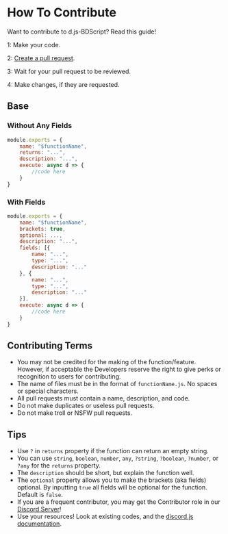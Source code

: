 # How To Contribute
Want to contribute to d.js-BDScript? Read this guide!

1: Make your code.

2: [Create a pull request](https://docs.github.com/en/github/collaborating-with-pull-requests/proposing-changes-to-your-work-with-pull-requests/creating-a-pull-request).

3: Wait for your pull request to be reviewed.

4: Make changes, if they are requested.


## Base
### Without Any Fields
```js
module.exports = {
    name: "$functionName",
    returns: "...",
    description: "...",
    execute: async d => {
        //code here
    }
}
```

### With Fields
```js
module.exports = {
    name: "$functionName",
    brackets: true,
    optional: ...,
    description: "...",
    fields: [{
        name: "...",
        type: "...",
        description: "..."
    }, {
        name: "...",
        type: "...",
        description: "..."
    }],
    execute: async d => {
        //code here
    }
}
```

## Contributing Terms
- You may not be credited for the making of the function/feature. However, if acceptable the Developers reserve the right to give perks or recognition to users for contributing.
- The name of files must be in the format of `functionName.js`. No spaces or special characters.
- All pull requests must contain a name, description, and code.
- Do not make duplicates or useless pull requests.
- Do not make troll or NSFW pull requests.

## Tips
- Use `?` in `returns` property if the function can return an empty string.
- You can use `string`, `boolean`, `number`, `any`, `?string`, `?boolean`, `?number`, or `?any` for the `returns` property.
- The `description` should be short, but explain the function well.
- The `optional` property allows you to make the brackets (aka fields) optional. By inputting `true` all fields will be optional for the function. Default is `false`. 
- If you are a frequent contributor, you may get the Contributor role in our [Discord Server](https://dsc.gg/d.js-bdscript)!
- Use your resources! Look at existing codes, and the [discord.js documentation](https://discord.js.org/#/docs/main/master/general/welcome).
